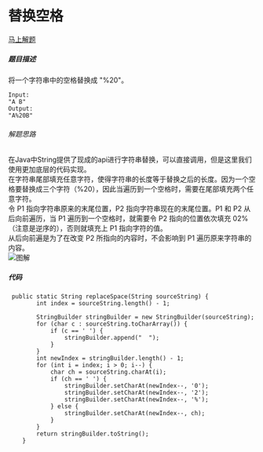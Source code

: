 替换空格
====
[马上解题](https://www.nowcoder.com/practice/4060ac7e3e404ad1a894ef3e17650423?tpId=13&tqId=11155&tPage=1&rp=1&ru=/ta/coding-interviews&qru=/ta/coding-interviews/question-ranking)

##### 题目描述
将一个字符串中的空格替换成 "%20"。
```
Input:
"A B"
Output:
"A%20B"
```
###### 解题思路
在Java中String提供了现成的api进行字符串替换，可以直接调用，但是这里我们使用更加底层的代码实现。  
在字符串尾部填充任意字符，使得字符串的长度等于替换之后的长度。因为一个空格要替换成三个字符（%20），因此当遍历到一个空格时，需要在尾部填充两个任意字符。  
令 P1 指向字符串原来的末尾位置，P2 指向字符串现在的末尾位置。P1 和 P2 从后向前遍历，当 P1 遍历到一个空格时，就需要令 P2 指向的位置依次填充 02%（注意是逆序的），否则就填充上 P1 指向字符的值。  
从后向前遍是为了在改变 P2 所指向的内容时，不会影响到 P1 遍历原来字符串的内容。  
![图解](https://upload-images.jianshu.io/upload_images/8907519-de3fd67b539d9a5a.png?imageMogr2/auto-orient/strip%7CimageView2/2/w/1240)
##### 代码
```
 public static String replaceSpace(String sourceString) {
        int index = sourceString.length() - 1;

        StringBuilder stringBuilder = new StringBuilder(sourceString);
        for (char c : sourceString.toCharArray()) {
            if (c == ' ') {
                stringBuilder.append("  ");
            }
        }
        int newIndex = stringBuilder.length() - 1;
        for (int i = index; i > 0; i--) {
            char ch = sourceString.charAt(i);
            if (ch == ' ') {
                stringBuilder.setCharAt(newIndex--, '0');
                stringBuilder.setCharAt(newIndex--, '2');
                stringBuilder.setCharAt(newIndex--, '%');
            } else {
                stringBuilder.setCharAt(newIndex--, ch);
            }
        }
        return stringBuilder.toString();
    }
```
